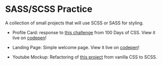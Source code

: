 # SASS/SCSS Practice

A collection of small projects that will use SCSS or SASS for styling.

- Profile Card: response to [this challenge](https://100dayscss.com/?dayIndex=5) from 100 Days of CSS. View it live on [codepen](https://codepen.io/eaw/pen/JjXxwvM)!

- Landing Page: Simple welcome page. View it live on [codepen](https://codepen.io/eaw/pen/yLOWgmx)!

- Youtube Mockup: Refactoring of [this project](https://github.com/e-a-w/youtubewhite-mockup) from vanilla CSS to SCSS.
